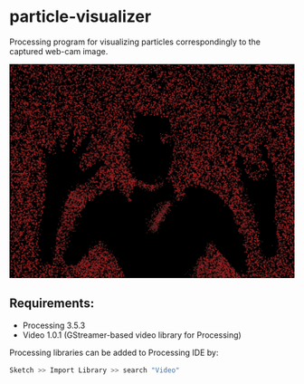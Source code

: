 # particle-visualizer
Processing program for visualizing particles correspondingly to the captured web-cam image.

![Alt text](example.png?raw=true "Running example")

## Requirements:
- Processing 3.5.3
- Video 1.0.1 (GStreamer-based video library for Processing)

Processing libraries can be added to Processing IDE by:
```sh
Sketch >> Import Library >> search "Video"
```
